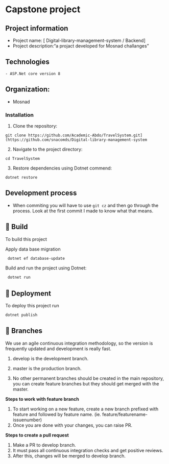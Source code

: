 # Capstone project 

## Project information

-   Project name: [ Digital-library-management-system / Backend]
-   Project description:“a projact developed for Mosnad challanges”
## Technologies

    - ASP.Net core version 8


## Organization:
   -   Mosnad

### Installation

1. Clone the repository:
```shell
git clone https://github.com/Academic-Abdo/TravelSystem.git](https://github.com/snacomds/Digital-library-management-system
```

2. Navigate to the project directory:
```shell
cd TravelSystem
```

3. Restore dependencies using Dotnet commend:
```shell
dotnet restore
```

## Development process

-   When commiting you will have to use `git cz` and then go through the process. Look at the first commit I made to know what that means.


## 🔨 Build

To build this project

Apply data base migration

```bash
 dotnet ef database-update
```

Build and run the project using Dotnet:

```bash
 dotnet run
```


## 🚀 Deployment

To deploy this project run

```bash
dotnet publish
```



## 🌵 Branches

We use an agile continuous integration methodology, so the version is frequently updated and development is really fast.

1. develop is the development branch.

2. master is the production branch.

3. No other permanent branches should be created in the main repository, you can create feature branches but they should get merged with the master.

**Steps to work with feature branch**

1. To start working on a new feature, create a new branch prefixed with feature and followed by feature name. (ie. feature/featurename-issuenumber)
2. Once you are done with your changes, you can raise PR.

**Steps to create a pull request**

1. Make a PR to develop branch.
2. It must pass all continuous integration checks and get positive reviews.
3. After this, changes will be merged to develop branch.
